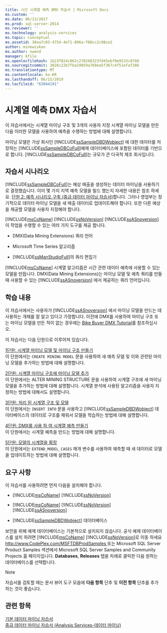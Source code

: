 ```yaml
---
title: 시간 시계열 예측 DMX 자습서 | Microsoft Docs
ms.custom: ''
ms.date: 06/13/2017
ms.prod: sql-server-2014
ms.reviewer: ''
ms.technology: analysis-services
ms.topic: conceptual
ms.assetid: 38ea7c03-4754-4e71-896a-f68cc2c98ce2
author: minewiskan
ms.author: owend
manager: kfile
ms.openlocfilehash: 1623f824c062c270268323fd45ebf0e9533c8788
ms.sourcegitcommit: 3026c22b7fba19059a769ea5f367c4f51efaf286
ms.translationtype: MT
ms.contentlocale: ko-KR
ms.lasthandoff: 06/15/2019
ms.locfileid: "63044191"
---
```

# <a name="time-series-prediction-dmx-tutorial"></a>시계열 예측 DMX 자습서
  이 자습서에서는 시계열 마이닝 구조 및 3개의 사용자 지정 시계열 마이닝 모델을 만든 다음 이러한 모델을 사용하여 예측을 수행하는 방법에 대해 설명합니다.  
  
 마이닝 모델은 가상 회사인  [!INCLUDE[ssSampleDBDWobject](../includes/sssampledbdwobject-md.md)] 에 대한 데이터를 저장하는 [!INCLUDE[ssSampleDBCoFull](../includes/sssampledbcofull-md.md)]예제 데이터베이스에 포함된 데이터를 기반으로 합니다. [!INCLUDE[ssSampleDBCoFull](../includes/sssampledbcofull-md.md)]는 규모가 큰 다국적 제조 회사입니다.  
  
## <a name="tutorial-scenario"></a>자습서 시나리오  
 [!INCLUDE[ssSampleDBCoFull](../includes/sssampledbcofull-md.md)]는 예상 매출을 생성하는 데이터 마이닝을 사용하기로 결정했습니다. 이미 몇 가지 지역 예측 모델을 빌드 했는지 자세한 내용은 참조 하세요. [단원 2: 예측 시나리오 구축 &#40;중급 데이터 마이닝 자습서&#41;](../../2014/tutorials/lesson-2-building-a-forecasting-scenario-intermediate-data-mining-tutorial.md)합니다. 그러나 영업부는 정기적으로 데이터 마이닝 모델을 새 매출 데이터로 업데이트해야 합니다. 또한 다른 예상을 제공할 모델을 사용자 지정해야 합니다.  
  
 [!INCLUDE[msCoName](../includes/msconame-md.md)] [!INCLUDE[ssNoVersion](../includes/ssnoversion-md.md)] [!INCLUDE[ssASnoversion](../includes/ssasnoversion-md.md)] 이 작업을 수행할 수 있는 여러 가지 도구를 제공 합니다.  
  
-   DMX(Data Mining Extensions) 쿼리 언어  
  
-   Microsoft Time Series 알고리즘  
  
-   [!INCLUDE[ssManStudioFull](../includes/ssmanstudiofull-md.md)]의 쿼리 편집기  
  
 [!INCLUDE[msCoName](../includes/msconame-md.md)] 시계열 알고리즘은 시간 관련 데이터 예측에 사용할 수 있는 모델을 만듭니다. DMX(Data Mining Extensions)는 마이닝 모델 및 예측 쿼리를 만들 때 사용할 수 있는 [!INCLUDE[ssASnoversion](../includes/ssasnoversion-md.md)] 에서 제공하는 쿼리 언어입니다.  
  
## <a name="what-you-will-learn"></a>학습 내용  
 이 자습서에서는 사용자가 [!INCLUDE[ssASnoversion](../includes/ssasnoversion-md.md)] 에서 마이닝 모델을 만드는 데 사용하는 개체를 잘 알고 있다고 가정합니다. 이전에 DMX를 사용하여 마이닝 구조 또는 마이닝 모델을 만든 적이 없는 경우에는 [Bike Buyer DMX Tutorial](../../2014/tutorials/bike-buyer-dmx-tutorial.md)를 참조하십시오.  
  
 이 자습서는 다음 단원으로 이루어져 있습니다.  
  
 [1단원: 시계열 마이닝 모델 및 마이닝 구조 만들기](../../2014/tutorials/lesson-1-creating-a-time-series-mining-model-and-mining-structure.md)  
 이 단원에서는 `CREATE MINING MODEL` 문을 사용하여 새 예측 모델 및 이와 관련된 마이닝 모델을 추가하는 방법에 대해 설명합니다.  
  
 [2단원: 시계열 마이닝 구조에 마이닝 모델 추가](../../2014/tutorials/lesson-2-adding-mining-models-to-the-time-series-mining-structure.md)  
 이 단원에서는 ALTER MINING STRUCTURE 문을 사용하여 시계열 구조에 새 마이닝 모델을 추가하는 방법에 대해 설명합니다. 시계열 분석에 사용된 알고리즘을 사용자 지정하는 방법에 대해서도 설명합니다.  
  
 [3단원: 처리 된 시계열 구조 및 모델](../../2014/tutorials/lesson-3-processing-the-time-series-structure-and-models.md)  
 이 단원에서는 `INSERT INTO` 문을 사용하고 [!INCLUDE[ssSampleDBDWobject](../includes/sssampledbdwobject-md.md)] 데이터베이스의 데이터로 구조를 채워서 모델을 학습하는 방법에 대해 설명합니다.  
  
 [4단원: DMX를 사용 하 여 시계열 예측 만들기](../../2014/tutorials/lesson-4-creating-time-series-predictions-using-dmx.md)  
 이 단원에서는 시계열 예측을 만드는 방법에 대해 설명합니다.  
  
 [5단원: 모델의 시계열을 확장](../../2014/tutorials/lesson-5-extending-the-time-series-model.md)  
 이 단원에서는 `EXTEND_MODEL_CASES` 매개 변수를 사용하여 예측할 때 새 데이터로 모델을 업데이트하는 방법에 대해 설명합니다.  
  
## <a name="requirements"></a>요구 사항  
 이 자습서를 사용하려면 먼저 다음을 설치해야 합니다.  
  
-   [!INCLUDE[msCoName](../includes/msconame-md.md)] [!INCLUDE[ssNoVersion](../includes/ssnoversion-md.md)]  
  
-   [!INCLUDE[msCoName](../includes/msconame-md.md)] [!INCLUDE[ssNoVersion](../includes/ssnoversion-md.md)] [!INCLUDE[ssASnoversion](../includes/ssasnoversion-md.md)]  
  
-   [!INCLUDE[ssSampleDBDWobject](../includes/sssampledbdwobject-md.md)] 데이터베이스  
  
 보안을 위해 예제 데이터베이스는 기본적으로 설치되지 않습니다. 공식 예제 데이터베이스를 설치 하려면 [!INCLUDE[msCoName](../includes/msconame-md.md)] [!INCLUDE[ssNoVersion](../includes/ssnoversion-md.md)]로 이동 하세요 [ http://www.CodePlex.com/MSFTDBProdSamples ](https://go.microsoft.com/fwlink/?LinkId=88417) 또는 Microsoft SQL Server Product Samples 섹션에서 Microsoft SQL Server Samples and Community Projects 홈 페이지입니다. **Databases**, **Releases** 탭을 차례로 클릭한 다음 원하는 데이터베이스를 선택합니다.  
  
> [!NOTE]  
>  자습서를 검토할 때는 문서 뷰어 도구 모음에 **다음 항목** 단추 및 **이전 항목** 단추를 추가하는 것이 좋습니다.  
  
## <a name="see-also"></a>관련 항목  
 [기본 데이터 마이닝 자습서](../../2014/tutorials/basic-data-mining-tutorial.md)   
 [중급 데이터 마이닝 자습서 &#40;Analysis Services-데이터 마이닝&#41;](../../2014/tutorials/intermediate-data-mining-tutorial-analysis-services-data-mining.md)  
  
  
